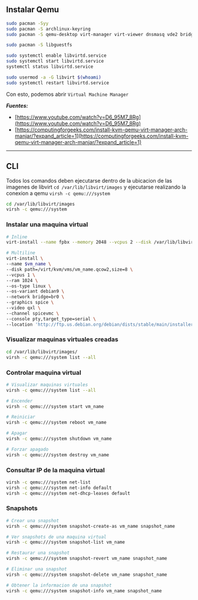 ## Instalar Qemu

```sh
sudo pacman -Syy
sudo pacman -S archlinux-keyring
sudo pacman -S qemu-desktop virt-manager virt-viewer dnsmasq vde2 bridge-utils openbsd-netcat dmidecode

sudo pacman -S libguestfs

sudo systemctl enable libvirtd.service
sudo systemctl start libvirtd.service
systemctl status libvirtd.service

sudo usermod -a -G libvirt $(whoami)
sudo systemctl restart libvirtd.service
```

Con esto, podemos abrir `Virtual Machine Manager`


_**Fuentes:**_

- [https://www.youtube.com/watch?v=D6_95M7_8Rg](https://www.youtube.com/watch?v=D6_95M7_8Rg)
- [https://computingforgeeks.com/install-kvm-qemu-virt-manager-arch-manjar/?expand_article=1](https://computingforgeeks.com/install-kvm-qemu-virt-manager-arch-manjar/?expand_article=1)


---
## CLI

Todos los comandos deben ejecutarse dentro de la ubicacion  de las imagenes de libvirt `cd /var/lib/libvirt/images` y ejecutarse realizando la conexion a qemu `virsh -c qemu:///system`

```sh
cd /var/lib/libvirt/images
virsh -c qemu:///system
```

### Instalar una maquina virtual

```sh
# Inline
virt-install --name fpbx --memory 2048 --vcpus 2 --disk /var/lib/libvirt/images/vm_name.qcow2,bus=sata --import --os-variant rockylinux8 --network default

# Multiline
virt-install \
--name $vm_name \
--disk path=/virt/kvm/vms/vm_name.qcow2,size=8 \
--vcpus 1 \
--ram 1024 \
--os-type linux \
--os-variant debian9 \
--network bridge=br0 \
--graphics spice \
--video qxl \
--channel spicevmc \
--console pty,target_type=serial \
--location 'http://ftp.us.debian.org/debian/dists/stable/main/installer-amd64/'
```


### Visualizar maquinas virtuales creadas

```sh
cd /var/lib/libvirt/images/
virsh -c qemu:///system list --all
```


### Controlar maquina virtual

```sh
# Visualizar maquinas virtuales
virsh -c qemu:///system list --all

# Encender
virsh -c qemu:///system start vm_name

# Reiniciar
virsh -c qemu:///system reboot vm_name

# Apagar
virsh -c qemu:///system shutdown vm_name

# Forzar apagado
virsh -c qemu:///system destroy vm_name
```


### Consultar IP de la maquina virtual

```sh
virsh -c qemu:///system net-list
virsh -c qemu:///system net-info default
virsh -c qemu:///system net-dhcp-leases default
```


### Snapshots

```sh
# Crear una snapshot
virsh -c qemu:///system snapshot-create-as vm_name snapshot_name

# Ver snapshots de una maquina virtual
virsh -c qemu:///system snapshot-list vm_name

# Restaurar una snapshot
virsh -c qemu:///system snapshot-revert vm_name snapshot_name

# Eliminar una snapshot
virsh -c qemu:///system snapshot-delete vm_name snapshot_name

# Obtener la informacion de una snapshot
virsh -c qemu:///system snapshot-info vm_name snapshot_name
```
